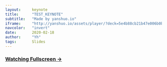 ```yaml
---
layout:     keynote
title:      "TEST_KEYNOTE"
subtitle:   "Made by yanshuo.io"
iframe:     "http://yanshuo.io/assets/player/?deck=5e4b88cb21b47e006b0be6b3"
navcolor:   "invert"
date:       2020-02-18
author:     "Yh"
tags:       Slides
---
```


### [Watching Fullscreen → ](http://yanshuo.io/assets/player/?deck=5e4b88cb21b47e006b0be6b3)
